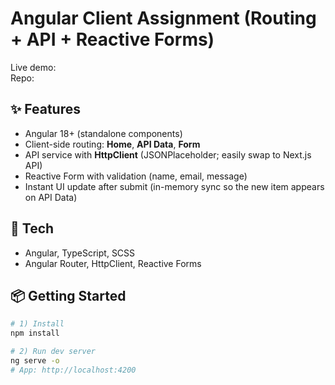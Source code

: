 # Angular Client Assignment (Routing + API + Reactive Forms)

Live demo: **<add your Vercel URL here>**  
Repo: **<this repo URL>**

## ✨ Features

- Angular 18+ (standalone components)
- Client-side routing: **Home**, **API Data**, **Form**
- API service with **HttpClient** (JSONPlaceholder; easily swap to Next.js API)
- Reactive Form with validation (name, email, message)
- Instant UI update after submit (in-memory sync so the new item appears on API Data)

## 🧰 Tech

- Angular, TypeScript, SCSS
- Angular Router, HttpClient, Reactive Forms

## 📦 Getting Started

```bash
# 1) Install
npm install

# 2) Run dev server
ng serve -o
# App: http://localhost:4200
```
